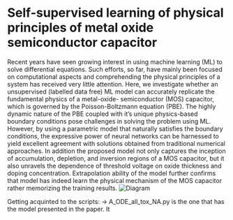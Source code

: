 # Self-supervised learning of physical principles of metal oxide semiconductor capacitor
Recent years have seen growing interest in using machine
learning (ML) to solve differential equations. Such efforts,
so far, have mainly been focused on computational aspects
and comprehending the physical principles of a system has
received very little attention. Here, we investigate whether
an unsupervised (labelled data free) ML model can accurately replicate the fundamental physics of a metal-oxide-
semiconductor (MOS) capacitor, which is governed by the
Poisson-Boltzmann equation (PBE). The highly dynamic
nature of the PBE coupled with it’s unique physics-based
boundary conditions pose challenges in solving the problem using ML. However, by using a parametric model that
naturally satisfies the boundary conditions, the expressive
power of neural networks can be harnessed to yield excellent agreement with solutions obtained from traditional
numerical approaches. In addition the proposed model
not only captures the inception of accumulation, depletion, and inversion regions of a MOS capacitor, but it
also unravels the dependence of threshold voltage on oxide
thickness and doping concentration. Extrapolation ability of the model further confirms that model has indeed
learn the physical mechanism of the MOS capacitor rather
memorizing the training results.
![Diagram]([https://github.com/tejas-73/Unsupervised-learning-of-physical-principles-of-metal-oxide-semiconductor-capacitor/assets/97820591/038b6a67-cb45-4038-a880-9fe4e9ecbc3a](https://github.com/tejas-73/Unsupervised-learning-of-physical-principles-of-metal-oxide-semiconductor-capacitor/blob/main/Figures/Fig1.png))

Getting acquinted to the scripts:
-> A_ODE_all_tox_NA.py is the one that has the model presented in the paper. It  
